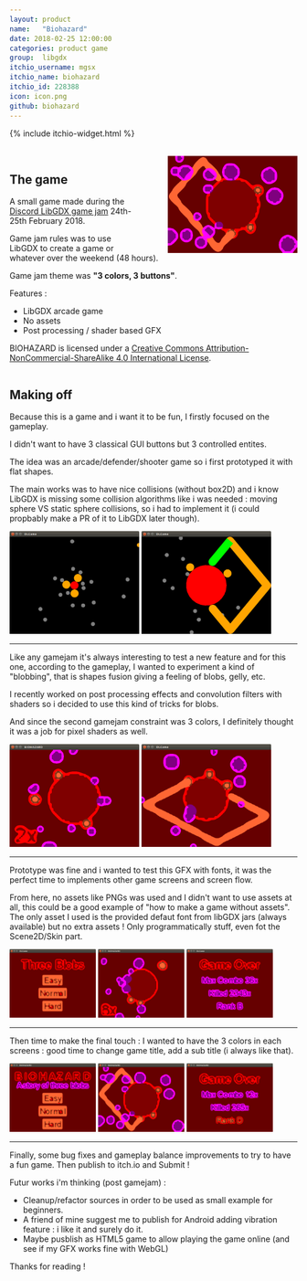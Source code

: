 ```yaml
---
layout: product
name:   "Biohazard"
date: 2018-02-25 12:00:00
categories: product game
group:  libgdx
itchio_username: mgsx
itchio_name: biohazard
itchio_id: 228388
icon: icon.png
github: biohazard
---
```


{% include itchio-widget.html %}

<br style="clear: both;">

<img src="cover.png" width="45%" style="float: right; margin-left: 50px;">

## The game

A small game made during the [Discord LibGDX game jam](https://discordapp.com/invite/6pgDK9F) 24th-25th February 2018.

Game jam rules was to use LibGDX to create a game or whatever over the weekend (48 hours).

Game jam theme was **"3 colors, 3 buttons"**.

Features :

* LibGDX arcade game
* No assets
* Post processing / shader based GFX

BIOHAZARD is licensed under a [Creative Commons Attribution-NonCommercial-ShareAlike 4.0 International License](http://creativecommons.org/licenses/by-nc-sa/4.0/).


<div style="clear: both;"></div>

## Making off

Because this is a game and i want it to be fun, I firstly focused on the gameplay.

I didn't want to have 3 classical GUI buttons but 3 controlled entites.

The idea was an arcade/defender/shooter game so i first prototyped it with flat shapes.

The main works was to have nice collisions (without box2D) and i know LibGDX is missing some collision algorithms like i was needed : moving sphere VS static sphere collisions, so i had to implement it (i could propbably make a PR of it to LibGDX later though).

<img src="sc1.png" width="45%">
<img src="sc2.png" width="45%">
<hr>

Like any gamejam it's always interesting to test a new feature and for this one, according to the gameplay, I wanted to experiment a kind of "blobbing", that is shapes fusion giving a feeling of blobs, gelly, etc.

I recently worked on post processing effects and convolution filters with shaders so i decided to use this kind of tricks for blobs.

And since the second gamejam constraint was 3 colors, I definitely thought it was a job for pixel shaders as well.

<img src="sc8.png" width="45%">
<img src="sc3.png" width="45%">

<hr>

Prototype was fine and i wanted to test this GFX with fonts, it was the perfect time to implements other game screens and screen flow.

From here, no assets like PNGs was used and I didn't want to use assets at all, this could be a good example of "how to make a game without assets". The only asset I used is the provided defaut font from libGDX jars (always available) but no extra assets ! Only programmatically stuff, even fot the Scene2D/Skin part.

<img src="sc4.png" width="30%">
<img src="sc6.png" width="30%">
<img src="sc5.png" width="30%">
<hr>

Then time to make the final touch : I wanted to have the 3 colors in each screens : good time to change game title, add a sub title (i always like that).

<img src="sc10.png" width="30%">
<img src="sc7.png" width="30%">
<img src="sc9.png" width="30%">
<hr>

Finally, some bug fixes and gameplay balance improvements to try to have a fun game. Then publish to itch.io and Submit !

Futur works i'm thinking (post gamejam) : 

* Cleanup/refactor sources in order to be used as small example for beginners.
* A friend of mine suggest me to publish for Android adding vibration feature : i like it and surely do it.
* Maybe pusblish as HTML5 game to allow playing the game online (and see if my GFX works fine with WebGL)

Thanks for reading !